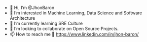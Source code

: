 - 👋 Hi, I’m @JhonBaron
- 👀 I’m interested in Machine Learning, Data Science and Software Architecture
- 🌱 I’m currently learning SRE Culture
- 💞️ I’m looking to collaborate on Open Source Projects.
- 📫 How to reach me 💬 https://www.linkedin.com/in/jhon-baron/

<!---
JhonBaron/JhonBaron is a ✨ special ✨ repository because its `README.md` (this file) appears on your GitHub profile.
You can click the Preview link to take a look at your changes.
--->
